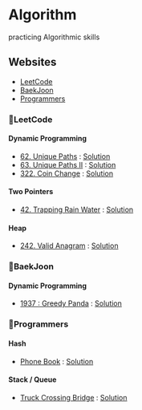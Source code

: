 # Algorithm 
practicing Algorithmic skills

## Websites
- [LeetCode](https://leetcode.com/)
- [BaekJoon](https://www.acmicpc.net/)
- [Programmers](https://programmers.co.kr/learn/challenges)

### 📍LeetCode

#### Dynamic Programming
- [62. Unique Paths](https://leetcode.com/problems/unique-paths/) : [Solution](https://github.com/jiselectric/Algorithm/blob/main/LeetCode/Dynamic%20Programming/62.%20Unique%20Paths.ipynb)
- [63. Unique Paths II](https://leetcode.com/problems/unique-paths-ii/) : [Solution](https://github.com/jiselectric/Algorithm/blob/main/LeetCode/Dynamic%20Programming/63.%20Unique%20Paths%20II.ipynb)
- [322. Coin Change](https://leetcode.com/problems/coin-change/) : [Solution](https://github.com/jiselectric/Algorithm/blob/main/LeetCode/Dynamic%20Programming/322.%20Coin%20Change.ipynb)

#### Two Pointers 
- [42. Trapping Rain Water](https://leetcode.com/problems/trapping-rain-water/) : [Solution](https://github.com/jiselectric/Algorithm/blob/main/LeetCode/Two%20Pointers/42.%20Trapping%20Rain%20Water.ipynb)

#### Heap
- [242. Valid Anagram](https://leetcode.com/problems/valid-anagram/) : [Solution](https://github.com/jiselectric/Algorithm/blob/main/LeetCode/Heap/242.%20Valid%20Anagram.ipynb)

### 📍BaekJoon

#### Dynamic Programming
- [1937 : Greedy Panda](https://www.acmicpc.net/problem/1937) : [Solution](https://github.com/jiselectric/Algorithm/blob/main/Baekjoon/Dynamic%20Programming/greedyPanda.cpp)


### 📍Programmers

#### Hash
- [Phone Book](https://programmers.co.kr/learn/courses/30/lessons/42577) : [Solution](https://github.com/jiselectric/Algorithm/blob/main/Programmers/Hash/Phonebook.ipynb)

#### Stack / Queue
- [Truck Crossing Bridge](https://programmers.co.kr/learn/courses/30/lessons/42583) : [Solution](https://github.com/jiselectric/Algorithm/blob/main/Programmers/Stack%20:%20Queue/truckCrossingBridge.ipynb)
